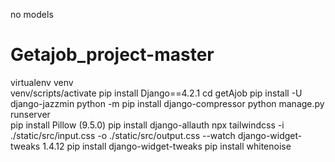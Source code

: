 
no models
# Getajob_project-master
 virtualenv venv  
 venv/scripts/activate
pip install Django==4.2.1
cd getAjob
pip install -U django-jazzmin
python -m pip install django-compressor
python manage.py runserver   
pip install Pillow (9.5.0)
pip install django-allauth
npx tailwindcss -i ./static/src/input.css -o ./static/src/output.css --watch
django-widget-tweaks 1.4.12
pip install django-widget-tweaks
pip install whitenoise
